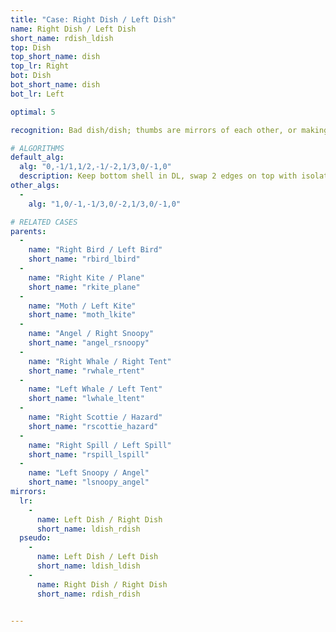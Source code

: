 ```yaml
---
title: "Case: Right Dish / Left Dish"
name: Right Dish / Left Dish
short_name: rdish_ldish
top: Dish
top_short_name: dish
top_lr: Right
bot: Dish
bot_short_name: dish
bot_lr: Left

optimal: 5

recognition: Bad dish/dish; thumbs are mirrors of each other, or making a kite on one face forms plane on the other.

# ALGORITHMS
default_alg:
  alg: "0,-1/1,1/2,-1/-2,1/3,0/-1,0"
  description: Keep bottom shell in DL, swap 2 edges on top with isolated corner on bottom to form bird/bird.
other_algs:
  -
    alg: "1,0/-1,-1/3,0/-2,1/3,0/-1,0"

# RELATED CASES
parents:
  -
    name: "Right Bird / Left Bird"
    short_name: "rbird_lbird"
  -
    name: "Right Kite / Plane"
    short_name: "rkite_plane"
  -
    name: "Moth / Left Kite"
    short_name: "moth_lkite"
  -
    name: "Angel / Right Snoopy"
    short_name: "angel_rsnoopy"
  -
    name: "Right Whale / Right Tent"
    short_name: "rwhale_rtent"
  -
    name: "Left Whale / Left Tent"
    short_name: "lwhale_ltent"
  -
    name: "Right Scottie / Hazard"
    short_name: "rscottie_hazard"
  -
    name: "Right Spill / Left Spill"
    short_name: "rspill_lspill"
  -
    name: "Left Snoopy / Angel"
    short_name: "lsnoopy_angel"
mirrors:
  lr:
    -
      name: Left Dish / Right Dish
      short_name: ldish_rdish
  pseudo:
    -
      name: Left Dish / Left Dish
      short_name: ldish_ldish
    -
      name: Right Dish / Right Dish
      short_name: rdish_rdish


---
```


